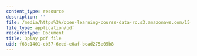 ```yaml
---
content_type: resource
description: ''
file: /media/https%3A/open-learning-course-data-rc.s3.amazonaws.com/15-390-new-enterprises-spring-2013/f63c1401cb576eede0afbcad275e05b8_NS0pxSF0Kmo.pdf
file_type: application/pdf
resourcetype: Document
title: 3play pdf file
uid: f63c1401-cb57-6eed-e0af-bcad275e05b8
---
```

